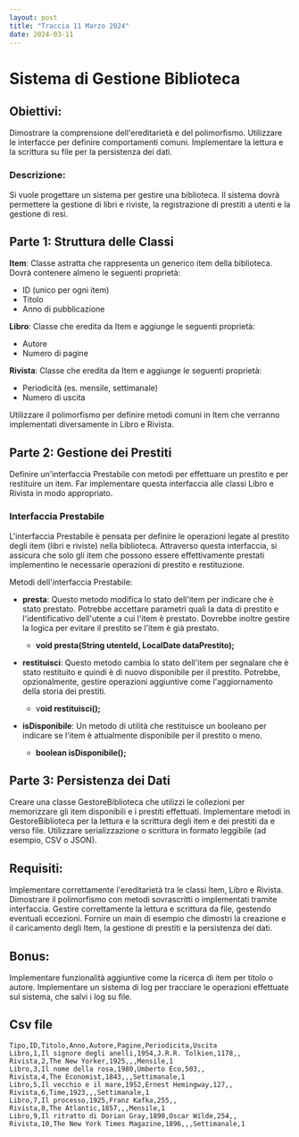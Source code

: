 ```yaml
---
layout: post
title: "Traccia 11 Marzo 2024"
date: 2024-03-11
---
```

# Sistema di Gestione Biblioteca

## Obiettivi:

Dimostrare la comprensione dell'ereditarietà e del polimorfismo.
Utilizzare le interfacce per definire comportamenti comuni.
Implementare la lettura e la scrittura su file per la persistenza dei dati.

### Descrizione:
Si vuole progettare un sistema per gestire una biblioteca. Il sistema dovrà permettere la gestione di libri e riviste, la registrazione di prestiti a utenti e la gestione di resi.

## Parte 1: Struttura delle Classi

**Item**: Classe astratta che rappresenta un generico item della biblioteca. Dovrà contenere almeno le seguenti proprietà:
* ID (unico per ogni item)  
* Titolo
* Anno di pubblicazione

**Libro**: Classe che eredita da Item e aggiunge le seguenti proprietà:
* Autore
* Numero di pagine

**Rivista**: Classe che eredita da Item e aggiunge le seguenti proprietà:
* Periodicità (es. mensile, settimanale)
* Numero di uscita

Utilizzare il polimorfismo per definire metodi comuni in Item che verranno implementati diversamente in Libro e Rivista.

## Parte 2: Gestione dei Prestiti

Definire un'interfaccia Prestabile con metodi per effettuare un prestito e per restituire un item.
Far implementare questa interfaccia alle classi Libro e Rivista in modo appropriato.

### Interfaccia Prestabile
L'interfaccia Prestabile è pensata per definire le operazioni legate al prestito degli item (libri e riviste) nella biblioteca. Attraverso questa interfaccia, si assicura che solo gli item che possono essere effettivamente prestati implementino le necessarie operazioni di prestito e restituzione.

Metodi dell'interfaccia Prestabile:
* **presta**: Questo metodo modifica lo stato dell'item per indicare che è stato prestato. Potrebbe accettare parametri quali la data di prestito e l'identificativo dell'utente a cui l'item è prestato. Dovrebbe inoltre gestire la logica per evitare il prestito se l'item è già prestato.
  * **void presta(String utenteId, LocalDate dataPrestito);**

* **restituisci**: Questo metodo cambia lo stato dell'item per segnalare che è stato restituito e quindi è di nuovo disponibile per il prestito. Potrebbe, opzionalmente, gestire operazioni aggiuntive come l'aggiornamento della storia dei prestiti.
  * v**oid restituisci();**

* **isDisponibile**: Un metodo di utilità che restituisce un booleano per indicare se l'item è attualmente disponibile per il prestito o meno.
  * **boolean isDisponibile();**

## Parte 3: Persistenza dei Dati

Creare una classe GestoreBiblioteca che utilizzi le collezioni per memorizzare gli item disponibili e i prestiti effettuati.
Implementare metodi in GestoreBiblioteca per la lettura e la scrittura degli item e dei prestiti da e verso file. Utilizzare serializzazione o scrittura in formato leggibile (ad esempio, CSV o JSON).

## Requisiti:

Implementare correttamente l'ereditarietà tra le classi Item, Libro e Rivista.
Dimostrare il polimorfismo con metodi sovrascritti o implementati tramite interfaccia.
Gestire correttamente la lettura e scrittura da file, gestendo eventuali eccezioni.
Fornire un main di esempio che dimostri la creazione e il caricamento degli Item, la gestione di prestiti e la persistenza dei dati.

## Bonus:

Implementare funzionalità aggiuntive come la ricerca di item per titolo o autore.
Implementare un sistema di log per tracciare le operazioni effettuate sul sistema, che salvi i log su file.

## Csv file

```csv
Tipo,ID,Titolo,Anno,Autore,Pagine,Periodicita,Uscita
Libro,1,Il signore degli anelli,1954,J.R.R. Tolkien,1178,,
Rivista,2,The New Yorker,1925,,,Mensile,1
Libro,3,Il nome della rosa,1980,Umberto Eco,503,,
Rivista,4,The Economist,1843,,,Settimanale,1
Libro,5,Il vecchio e il mare,1952,Ernest Hemingway,127,,
Rivista,6,Time,1923,,,Settimanale,1
Libro,7,Il processo,1925,Franz Kafka,255,,
Rivista,8,The Atlantic,1857,,,Mensile,1
Libro,9,Il ritratto di Dorian Gray,1890,Oscar Wilde,254,,
Rivista,10,The New York Times Magazine,1896,,,Settimanale,1
```